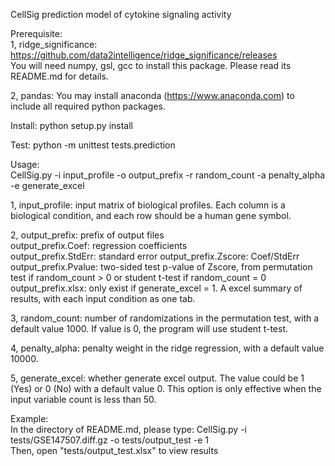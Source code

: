 CellSig prediction model of cytokine signaling activity

Prerequisite:  
1, ridge_significance: https://github.com/data2intelligence/ridge_significance/releases    
You will need numpy, gsl, gcc to install this package. Please read its README.md for details.

2, pandas: You may install anaconda (https://www.anaconda.com) to include all required python packages.

Install:
python setup.py install

Test:
python -m unittest tests.prediction

Usage:  
CellSig.py -i input_profile -o output_prefix -r random_count -a penalty_alpha -e generate_excel

1, input_profile: input matrix of biological profiles. Each column is a biological condition, and each row should be a human gene symbol.  

2, output_prefix: prefix of output files  
	output_prefix.Coef: regression coefficients  
	output_prefix.StdErr: standard error
	output_prefix.Zscore: Coef/StdErr
	output_prefix.Pvalue: two-sided test p-value of Zscore, from permutation test if random_count > 0 or student t-test if random_count = 0  
	output_prefix.xlsx: only exist if generate_excel = 1. A excel summary of results, with each input condition as one tab.

3, random_count: number of randomizations in the permutation test, with a default value 1000. If value is 0, the program will use student t-test.    

4, penalty_alpha: penalty weight in the ridge regression, with a default value 10000.  

5, generate_excel: whether generate excel output. The value could be 1 (Yes) or 0 (No) with a default value 0. This option is only effective when the input variable count is less than 50.

Example:    
In the directory of README.md, please type: CellSig.py -i tests/GSE147507.diff.gz -o tests/output_test -e 1  
Then, open "tests/output_test.xlsx" to view results  
